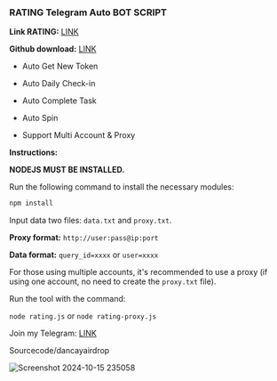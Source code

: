 ### RATING Telegram Auto BOT SCRIPT

**Link RATING:** [LINK](https://t.me/rating/app?startapp=ref_ad83f71416732111)

**Github download:** [LINK](https://github.com/codenewinsight/RATING-Telegram-Bot)

- Auto Get New Token

- Auto Daily Check-in

- Auto Complete Task

- Auto Spin

- Support Multi Account & Proxy


**Instructions:**

**NODEJS MUST BE INSTALLED.**

Run the following command to install the necessary modules:

```bash
npm install
```
Input data two files: `data.txt` and `proxy.txt`.

**Proxy format:** `http://user:pass@ip:port`

**Data format:** `query_id=xxxx` or `user=xxxx`

For those using multiple accounts, it's recommended to use a proxy (if using one account, no need to create the `proxy.txt` file).

Run the tool with the command:

`node rating.js` or `node rating-proxy.js`

Join my Telegram: [LINK](https://t.me/scriptsharing)

Sourcecode/dancayairdrop

![Screenshot 2024-10-15 235058](https://github.com/user-attachments/assets/3ff13bd0-6638-4ae8-9f17-f0686b10a316)
